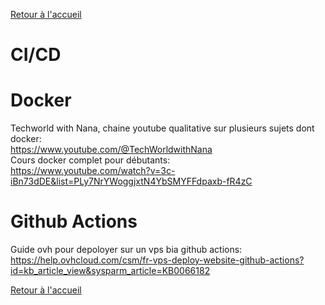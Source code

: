 [Retour à l'accueil](../README.md)
# CI/CD

# Docker

Techworld with Nana, chaine youtube qualitative sur plusieurs sujets dont docker: \
https://www.youtube.com/@TechWorldwithNana \
Cours docker complet pour débutants: \
https://www.youtube.com/watch?v=3c-iBn73dDE&list=PLy7NrYWoggjxtN4YbSMYFFdpaxb-fR4zC

# Github Actions
Guide ovh pour depoloyer sur un vps bia github actions: 
https://help.ovhcloud.com/csm/fr-vps-deploy-website-github-actions?id=kb_article_view&sysparm_article=KB0066182

[Retour à l'accueil](../README.md)